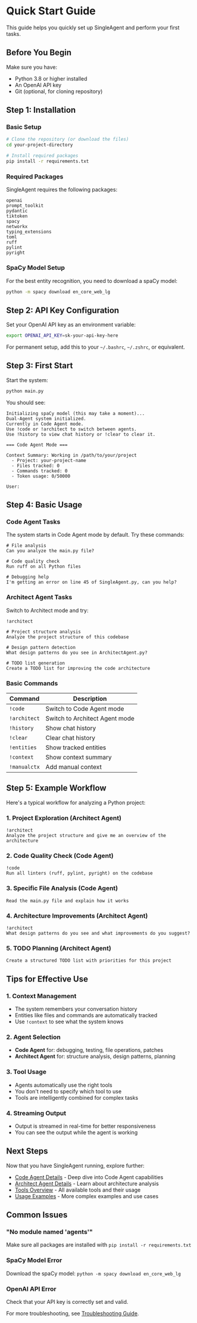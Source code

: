 # Quick Start Guide

This guide helps you quickly set up SingleAgent and perform your first tasks.

## Before You Begin

Make sure you have:
- Python 3.8 or higher installed
- An OpenAI API key
- Git (optional, for cloning repository)

## Step 1: Installation

### Basic Setup

```bash
# Clone the repository (or download the files)
cd your-project-directory

# Install required packages
pip install -r requirements.txt
```

### Required Packages

SingleAgent requires the following packages:
```
openai
prompt_toolkit
pydantic
tiktoken
spacy
networkx
typing_extensions
toml
ruff
pylint
pyright
```

### SpaCy Model Setup

For the best entity recognition, you need to download a spaCy model:

```bash
python -m spacy download en_core_web_lg
```

## Step 2: API Key Configuration

Set your OpenAI API key as an environment variable:

```bash
export OPENAI_API_KEY=sk-your-api-key-here
```

For permanent setup, add this to your `~/.bashrc`, `~/.zshrc`, or equivalent.

## Step 3: First Start

Start the system:

```bash
python main.py
```

You should see:
```
Initializing spaCy model (this may take a moment)...
Dual-Agent system initialized.
Currently in Code Agent mode.
Use !code or !architect to switch between agents.
Use !history to view chat history or !clear to clear it.

=== Code Agent Mode ===

Context Summary: Working in /path/to/your/project
  - Project: your-project-name
  - Files tracked: 0
  - Commands tracked: 0
  - Token usage: 0/50000

User: 
```

## Step 4: Basic Usage

### Code Agent Tasks

The system starts in Code Agent mode by default. Try these commands:

```
# File analysis
Can you analyze the main.py file?

# Code quality check
Run ruff on all Python files

# Debugging help
I'm getting an error on line 45 of SingleAgent.py, can you help?
```

### Architect Agent Tasks

Switch to Architect mode and try:

```
!architect

# Project structure analysis
Analyze the project structure of this codebase

# Design pattern detection
What design patterns do you see in ArchitectAgent.py?

# TODO list generation
Create a TODO list for improving the code architecture
```

### Basic Commands

| Command | Description |
|---------|-------------|
| `!code` | Switch to Code Agent mode |
| `!architect` | Switch to Architect Agent mode |
| `!history` | Show chat history |
| `!clear` | Clear chat history |
| `!entities` | Show tracked entities |
| `!context` | Show context summary |
| `!manualctx` | Add manual context |

## Step 5: Example Workflow

Here's a typical workflow for analyzing a Python project:

### 1. Project Exploration (Architect Agent)
```
!architect
Analyze the project structure and give me an overview of the architecture
```

### 2. Code Quality Check (Code Agent)
```
!code
Run all linters (ruff, pylint, pyright) on the codebase
```

### 3. Specific File Analysis (Code Agent)
```
Read the main.py file and explain how it works
```

### 4. Architecture Improvements (Architect Agent)
```
!architect
What design patterns do you see and what improvements do you suggest?
```

### 5. TODO Planning (Architect Agent)
```
Create a structured TODO list with priorities for this project
```

## Tips for Effective Use

### 1. Context Management
- The system remembers your conversation history
- Entities like files and commands are automatically tracked
- Use `!context` to see what the system knows

### 2. Agent Selection
- **Code Agent** for: debugging, testing, file operations, patches
- **Architect Agent** for: structure analysis, design patterns, planning

### 3. Tool Usage
- Agents automatically use the right tools
- You don't need to specify which tool to use
- Tools are intelligently combined for complex tasks

### 4. Streaming Output
- Output is streamed in real-time for better responsiveness
- You can see the output while the agent is working

## Next Steps

Now that you have SingleAgent running, explore further:

- [Code Agent Details](code-agent.md) - Deep dive into Code Agent capabilities
- [Architect Agent Details](architect-agent.md) - Learn about architecture analysis
- [Tools Overview](tools.md) - All available tools and their usage
- [Usage Examples](examples.md) - More complex examples and use cases

## Common Issues

### "No module named 'agents'"
Make sure all packages are installed with `pip install -r requirements.txt`

### SpaCy Model Error
Download the spaCy model: `python -m spacy download en_core_web_lg`

### OpenAI API Error
Check that your API key is correctly set and valid.

For more troubleshooting, see [Troubleshooting Guide](troubleshooting.md).
